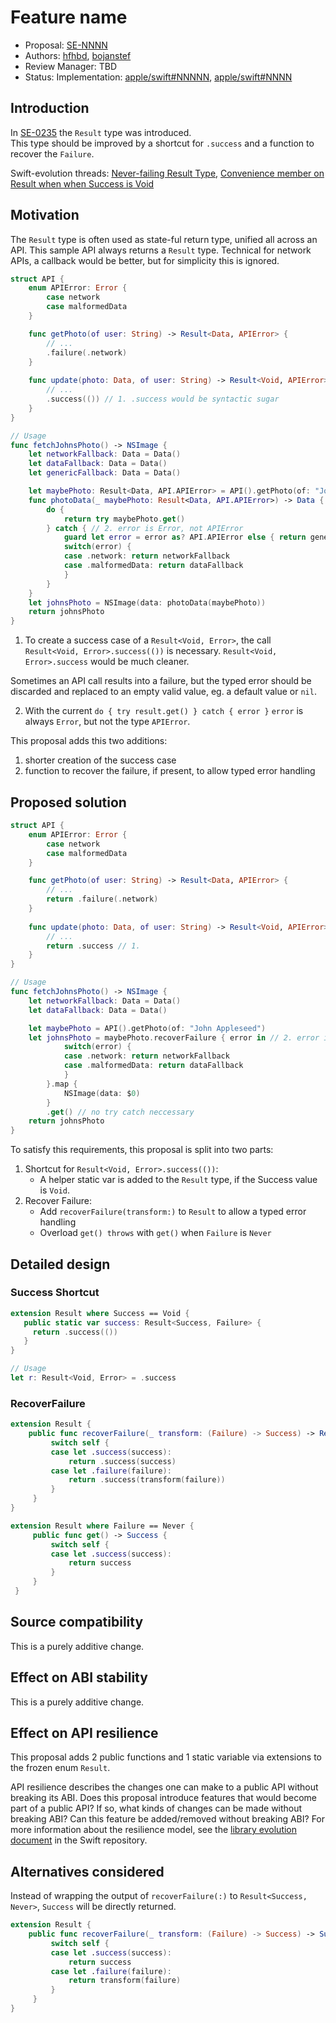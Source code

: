 # Feature name

* Proposal: [SE-NNNN](NNNN-Results-Improvements.md)
* Authors: [hfhbd](https://github.com/hfhbd), [bojanstef](https://github.com/bojanstef)
* Review Manager: TBD
* Status: Implementation: [apple/swift#NNNNN](https://github.com/apple/swift/pull/27908), [apple/swift#NNNN](https://github.com/apple/swift/pull/26471)

## Introduction
In [SE-0235](https://github.com/apple/swift-evolution/blob/master/proposals/0235-add-result.md) the `Result` type was introduced.  
This type should be improved by a shortcut for `.success` and a function to recover the `Failure`.

Swift-evolution threads: [Never-failing Result Type](https://forums.swift.org/t/never-failing-result-type/30249/5), [Convenience member on Result when when Success is Void](https://forums.swift.org/t/convenience-member-on-result-when-when-success-is-void/36134)

## Motivation
The `Result` type is often used as state-ful return type, unified all across an API.
This sample API always returns a `Result` type. Technical for network APIs, a callback would be better, but for simplicity this is ignored.

```swift
struct API {
    enum APIError: Error {
        case network
        case malformedData
    }

    func getPhoto(of user: String) -> Result<Data, APIError> { 
        // ...
        .failure(.network) 
    }
    
    func update(photo: Data, of user: String) -> Result<Void, APIError> {
        // ...
        .success(()) // 1. .success would be syntactic sugar
    }
}

// Usage
func fetchJohnsPhoto() -> NSImage {
    let networkFallback: Data = Data()
    let dataFallback: Data = Data()
    let genericFallback: Data = Data()

    let maybePhoto: Result<Data, API.APIError> = API().getPhoto(of: "John Appleseed")
    func photoData(_ maybePhoto: Result<Data, API.APIError>) -> Data {
        do {
            return try maybePhoto.get()
        } catch { // 2. error is Error, not APIError
            guard let error = error as? API.APIError else { return genericFallback }
            switch(error) {
            case .network: return networkFallback
            case .malformedData: return dataFallback
            }
        }
    }
    let johnsPhoto = NSImage(data: photoData(maybePhoto))
    return johnsPhoto
}
```

1. To create a success case of a `Result<Void, Error>`, the call `Result<Void, Error>.success(())` is necessary. `Result<Void, Error>.success` would be much cleaner.

Sometimes an API call results into a failure, but the typed error should be discarded and replaced to an empty valid value, eg. a default value or `nil`. 

2. With the current `do { try result.get() } catch { error }` `error` is always `Error`, but not the type `APIError`.

This proposal adds this two additions: 
1. shorter creation of the success case
2. function to recover the failure, if present, to allow typed error handling

## Proposed solution

```swift
struct API {
    enum APIError: Error {
        case network
        case malformedData
    }

    func getPhoto(of user: String) -> Result<Data, APIError> { 
        // ...
        return .failure(.network) 
    }
    
    func update(photo: Data, of user: String) -> Result<Void, APIError> {
        // ...
        return .success // 1.
    }
}

// Usage
func fetchJohnsPhoto() -> NSImage {
    let networkFallback: Data = Data()
    let dataFallback: Data = Data()

    let maybePhoto = API().getPhoto(of: "John Appleseed")
    let johnsPhoto = maybePhoto.recoverFailure { error in // 2. error is now APIError
            switch(error) {
            case .network: return networkFallback
            case .malformedData: return dataFallback
            }
        }.map {
            NSImage(data: $0)
        }
        .get() // no try catch neccessary
    return johnsPhoto
}
```

To satisfy this requirements, this proposal is split into two parts:
1. Shortcut for `Result<Void, Error>.success(())`:
   - A helper static var is added to the `Result` type, if the Success value is `Void`.
1. Recover Failure:
   - Add `recoverFailure(transform:)` to `Result` to allow a typed error handling
   - Overload `get() throws` with `get()` when `Failure` is `Never`
   
## Detailed design

### Success Shortcut
```swift
extension Result where Success == Void {
   public static var success: Result<Success, Failure> {
     return .success(())
   }
}

// Usage
let r: Result<Void, Error> = .success
```

### RecoverFailure
```swift
extension Result {
    public func recoverFailure(_ transform: (Failure) -> Success) -> Result<Success, Never> {
         switch self {
         case let .success(success):
             return .success(success)
         case let .failure(failure):
             return .success(transform(failure))
         }
     }
}

extension Result where Failure == Never {
     public func get() -> Success {
         switch self {
         case let .success(success):
             return success
         }
     }
 }
 ```

## Source compatibility
This is a purely additive change.

## Effect on ABI stability
This is a purely additive change.

## Effect on API resilience
This proposal adds 2 public functions and 1 static variable via extensions to the frozen enum `Result`.

API resilience describes the changes one can make to a public API
without breaking its ABI. Does this proposal introduce features that
would become part of a public API? If so, what kinds of changes can be
made without breaking ABI? Can this feature be added/removed without
breaking ABI? For more information about the resilience model, see the
[library evolution
document](https://github.com/apple/swift/blob/master/docs/LibraryEvolution.rst)
in the Swift repository.

## Alternatives considered
Instead of wrapping the output of `recoverFailure(:)` to `Result<Success, Never>`, `Success` will be directly returned. 
```swift
extension Result {
    public func recoverFailure(_ transform: (Failure) -> Success) -> Success {
         switch self {
         case let .success(success):
             return success
         case let .failure(failure):
             return transform(failure)
         }
     }
}
```
